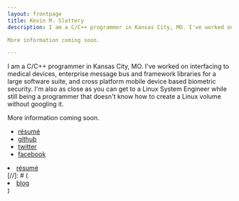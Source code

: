 ```yaml
---
layout: frontpage
title: Kevin M. Slattery 
description: I am a C/C++ programmer in Kansas City, MO. I've worked on interfacing to medical devices, enterprise message bus and framework libraries for a large software suite, and cross platform mobile device based biometric security. I'm also as close as you can get to a Linux System Engineer while still being a programmer that doesn't know how to create a Linux volume without googling it.

More information coming soon.

---
```


I am a C/C++ programmer in Kansas City, MO. I've worked on interfacing to medical devices, enterprise message bus and framework libraries for a large software suite, and cross platform mobile device based biometric security. I'm also as close as you can get to a Linux System Engineer while still being a programmer that doesn't know how to create a Linux volume without googling it.

More information coming soon.

<div class="navbar">
  <div class="navbar-inner">
      <ul class="nav">
          <li><a href="{{ BASE_PATH }}/pages/slattery_resume.html">résumé</a></li>
          <li><a href="https://github.com/kslattery">github</a></li>
          <li><a href="https://twitter.com/kslattery">twitter</a></li>
          <li><a href="https://www.facebook.com/kslattery">facebook</a></li>
      </ul>
  </div>
</div>

<li><a href="{{ BASE_PATH }}/pages/slattery_resume.html">résumé</a></li>
[//]: # (     <li><a href="http://kslattery.org/blog">blog</a></li> )

